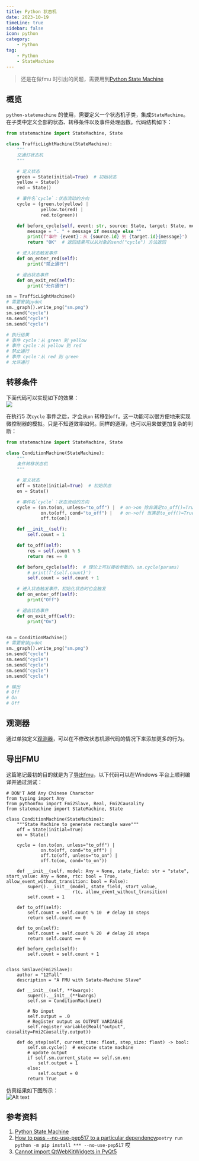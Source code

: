 ```yaml
---  
title: Python 状态机    
date: 2023-10-19
timeLine: true
sidebar: false  
icon: python
category:  
    - Python      
tag:   
    - Python   
    - StateMachine  
---   
```


> 还是在做fmu 时引出的问题，需要用到[Python State Machine](https://python-statemachine.readthedocs.io/en/latest/index.html)  


## 概览  
`python-statemachine` 的使用，需要定义一个状态机子类，集成`StateMachine`。在子类中定义全部的状态、转移条件以及事件处理函数。代码结构如下：  
```python
from statemachine import StateMachine, State

class TrafficLightMachine(StateMachine):
    """
    交通灯状态机  
    """

    # 定义状态
    green = State(initial=True)  # 初始状态
    yellow = State()
    red = State()

    # 事件名`cycle`：状态流动的方向
    cycle = (green.to(yellow) |
             yellow.to(red) |
             red.to(green))

    def before_cycle(self, event: str, source: State, target: State, message: str = ''):
        message = ". " + message if message else ""
        print(f"事件 {event}：从 {source.id} 到 {target.id}{message}")
        return "OK"  # 返回结果可以从对象的send("cycle") 方法返回

    # 进入状态触发事件
    def on_enter_red(self):
        print("禁止通行")

    # 退出状态事件
    def on_exit_red(self):
        print("允许通行")

sm = TrafficLightMachine()
# 需要安装pydot
sm._graph().write_png("sm.png")
sm.send("cycle")
sm.send("cycle")
sm.send("cycle")

# 执行结果  
# 事件 cycle：从 green 到 yellow
# 事件 cycle：从 yellow 到 red
# 禁止通行
# 事件 cycle：从 red 到 green
# 允许通行
```

## 转移条件  
下面代码可以实现如下的效果：  
![](./img/cond-sm.png)

在执行5 次`cycle` 事件之后，才会从`on` 转移到`off`。这一功能可以很方便地来实现微控制器的模拟。只是不知道效率如何。同样的道理，也可以用来做更加复杂的判断：  

```python
from statemachine import StateMachine, State

class ConditionMachine(StateMachine):
    """
    条件转移状态机 
    """

    # 定义状态
    off = State(initial=True)  # 初始状态
    on = State()

    # 事件名`cycle`：状态流动的方向
    cycle = (on.to(on, unless="to_off") |  # on->on 除非满足to_off()=True
             on.to(off, cond="to_off") |   # on->off 当满足to_off()=True
             off.to(on))

    def __init__(self):
        self.count = 1

    def to_off(self):
        res = self.count % 5
        return res == 0

    def before_cycle(self):  # 理论上可以接收参数的，sm.cycle(params)
        # print(f'{self.count}')
        self.count = self.count + 1

    # 进入状态触发事件，初始化状态时也会触发
    def on_enter_off(self):
        print("Off")

    # 退出状态事件
    def on_exit_off(self):
        print("On")


sm = ConditionMachine()
# 需要安装pydot
sm._graph().write_png("sm.png")
sm.send("cycle")
sm.send("cycle")
sm.send("cycle")
sm.send("cycle")
sm.send("cycle")

# 输出
# Off
# On
# Off
```

## 观测器  
通过单独定义[观测器](https://python-statemachine.readthedocs.io/en/latest/observers.html)，可以在不修改状态机源代码的情况下来添加更多的行为。  


## 导出FMU  
这篇笔记最初的目的就是为了[导出fmu](../fmu/README.md)，以下代码可以在Windows 平台上顺利编译并通过测试：  
```python{16-18,46-53}
# DON'T Add Any Chinese Charactor
from typing import Any
from pythonfmu import Fmi2Slave, Real, Fmi2Causality
from statemachine import StateMachine, State

class ConditionMachine(StateMachine):
    """State Machine to generate rectangle wave"""
    off = State(initial=True)  
    on = State()

    cycle = (on.to(on, unless="to_off") |  
             on.to(off, cond="to_off") |   
             off.to(off, unless="to_on") |
             off.to(on, cond='to_on'))

    def __init__(self, model: Any = None, state_field: str = "state", start_value: Any = None, rtc: bool = True, allow_event_without_transition: bool = False):
        super().__init__(model, state_field, start_value,
                         rtc, allow_event_without_transition)
        self.count = 1

    def to_off(self):
        self.count = self.count % 10  # delay 10 steps
        return self.count == 0

    def to_on(self):
        self.count = self.count % 20  # delay 20 steps
        return self.count == 0

    def before_cycle(self):  
        self.count = self.count + 1


class SmSlave(Fmi2Slave):
    author = "12Tall"
    description = "A FMU with Satate-Machine Slave"

    def __init__(self, **kwargs):
        super().__init__(**kwargs)
        self.sm = ConditionMachine()

        # No input
        self.output = .0
        # Register output as OUTPUT VARIABLE
        self.register_variable(Real("output", causality=Fmi2Causality.output))

    def do_step(self, current_time: float, step_size: float) -> bool:
        self.sm.cycle()  # execute state machine
        # update output
        if self.sm.current_state == self.sm.on:
            self.output = 1
        else:
            self.output = 0
        return True
```

仿真结果如下图所示：  
![Alt text](./img/result.png)

## 参考资料  
1. [Python State Machine](https://python-statemachine.readthedocs.io/en/latest/index.html)  
2. [How to pass --no-use-pep517 to a particular dependency](https://github.com/python-poetry/poetry/issues/3433#issuecomment-840509576)`poetry run python -m pip install *** --no-use-pep517` 哎  
3. [Cannot import QtWebKitWidgets in PyQt5](https://stackoverflow.com/a/55840383)